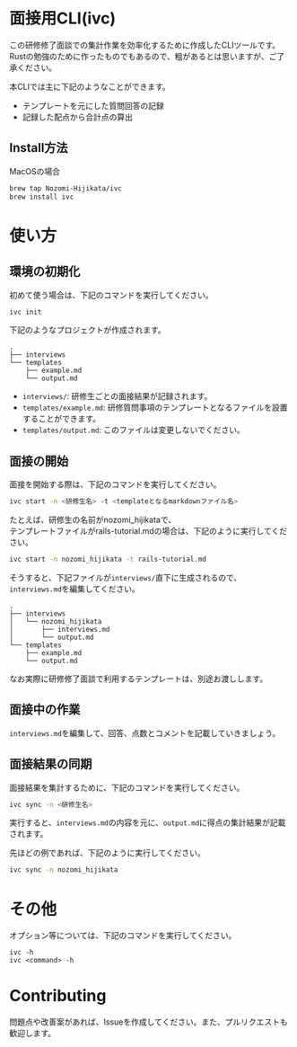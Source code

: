 # 面接用CLI(ivc)
この研修修了面談での集計作業を効率化するために作成したCLIツールです。
Rustの勉強のために作ったものでもあるので、粗があるとは思いますが、ご了承ください。

本CLIでは主に下記のようなことができます。
- テンプレートを元にした質問回答の記録
- 記録した配点から合計点の算出

## Install方法
MacOSの場合
```sh
brew tap Nozomi-Hijikata/ivc
brew install ivc
```


# 使い方
## 環境の初期化
初めて使う場合は、下記のコマンドを実行してください。
```sh
ivc init
```

下記のようなプロジェクトが作成されます。

```
.
├── interviews
└── templates
    ├── example.md
    └── output.md
```

- `interviews/`: 研修生ごとの面接結果が記録されます。
- `templates/example.md`: 研修質問事項のテンプレートとなるファイルを設置することができます。
- `templates/output.md`: このファイルは変更しないでください。



## 面接の開始
面接を開始する際は、下記のコマンドを実行してください。
```sh
ivc start -n <研修生名> -t <templateとなるmarkdownファイル名>
```

たとえば、研修生の名前がnozomi_hijikataで、  
テンプレートファイルがrails-tutorial.mdの場合は、下記のように実行してください。
```sh
ivc start -n nozomi_hijikata -t rails-tutorial.md
```

そうすると、下記ファイルが`interviews/`直下に生成されるので、`interviews.md`を編集してください。
```
.
├── interviews
│   └── nozomi_hijikata
│       ├── interviews.md
│       └── output.md
└── templates
    ├── example.md
    └── output.md
```

なお実際に研修修了面談で利用するテンプレートは、別途お渡しします。

## 面接中の作業
`interviews.md`を編集して、回答、点数とコメントを記載していきましょう。

## 面接結果の同期
面接結果を集計するために、下記のコマンドを実行してください。
```sh
ivc sync -n <研修生名>
```

実行すると、`interviews.md`の内容を元に、`output.md`に得点の集計結果が記載されます。

先ほどの例であれば、下記のように実行してください。
```sh
ivc sync -n nozomi_hijikata
```

# その他
オプション等については、下記のコマンドを実行してください。
```
ivc -h
ivc <command> -h
```

# Contributing
問題点や改善案があれば、Issueを作成してください。また、プルリクエストも歓迎します。

